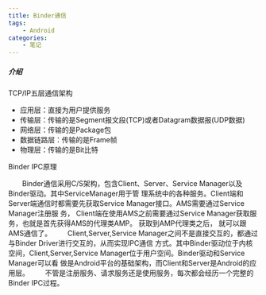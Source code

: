 ```yaml
---
title: Binder通信
tags: 
    - Android
categories: 
    - 笔记
---
```

##### 介绍
TCP/IP五层通信架构    

* 应用层：直接为用户提供服务 
* 传输层：传输的是Segment报文段(TCP)或者Datagram数据报(UDP数据)
* 网络层：传输的是Package包
* 数据链路层：传输的是Frame帧
* 物理层：传输的是Bit比特

Binder IPC原理

&emsp;&emsp;Binder通信采用C/S架构，包含Client、Server、Service Manager以及Binder驱动。其中ServiceManager用于管
理系统中的各种服务。Client端和Server端通信时都需要先获取Service Manager接口。AMS需要通过Service Manager注册服 务， Client端在使用AMS之前需要通过Service Manager获取服务，也就是首先获得AMS的代理类AMP。 获取到AMP代理类之后，
就可以跟AMS通信了。
&emsp;&emsp;Client,Server,Service Manager之间不是直接交互的，都通过与Binder Driver进行交互的，从而实现IPC通信 方式。其中Binder驱动位于内核空间，Client,Server,Service Manager位于用户空间。Binder驱动和Service Manager可以看 做是Android平台的基础架构，而Client和Server是Android的应用层。
&emsp;&emsp;不管是注册服务、请求服务还是使用服务，每次都会经历一个完整的Binder IPC过程。


